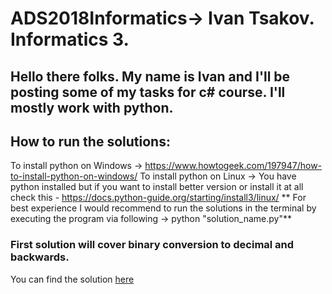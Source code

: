 # ADS2018Informatics-> Ivan Tsakov. Informatics 3. 

## Hello there folks. My name is Ivan and I'll be posting some of my tasks for c# course. I'll mostly work with python. 

## How to run the solutions:
To install python on Windows -> <https://www.howtogeek.com/197947/how-to-install-python-on-windows/>
To install python on Linux -> You have python installed but if you want to install better version or install it at all check this - <https://docs.python-guide.org/starting/install3/linux/>
** For best experience I would recommend to run the solutions in the terminal by executing the program via following -> python "solution_name.py"**


### First solution will cover binary conversion to decimal and backwards.	
You can find the solution [here](https://github.com/IvanTsakov/ADS2018Informatics/blob/master/IvanTsakov_1601261018/binaryAlgorithm/binaryAlgorithm.py) 
